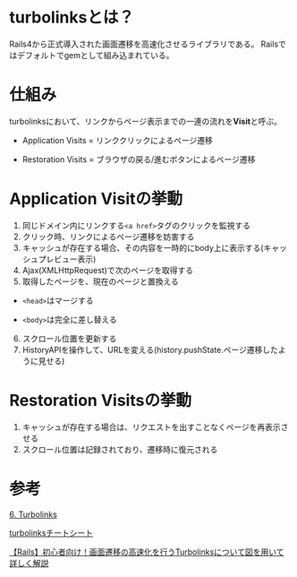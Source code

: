 # turbolinksとは？

Rails4から正式導入された画面遷移を高速化させるライブラリである。
Railsではデフォルトでgemとして組み込まれている。

# 仕組み

turbolinksにおいて、リンクからページ表示までの一連の流れを**Visit**と呼ぶ。

- Application Visits = リンククリックによるページ遷移

- Restoration Visits = ブラウザの戻る/進むボタンによるページ遷移

# Application Visitの挙動
1. 同じドメイン内にリンクする`<a href>`タグのクリックを監視する
2. クリック時、リンクによるページ遷移を妨害する
3. キャッシュが存在する場合、その内容を一時的にbody上に表示する(キャッシュプレビュー表示)
4. Ajax(XMLHttpRequest)で次のページを取得する
5. 取得したページを、現在のページと置換える

- `<head>`はマージする

- `<body>`は完全に差し替える

6. スクロール位置を更新する
7. HistoryAPIを操作して、URLを変える(history.pushState.ページ遷移したように見せる)

# Restoration Visitsの挙動
1. キャッシュが存在する場合は、リクエストを出すことなくページを再表示させる
2. スクロール位置は記録されており、遷移時に復元される

# 参考
[6. Turbolinks](https://www.techscore.com/tech/Ruby/rails-4.0/turbolinks/)

[turbolinksチートシート](https://qiita.com/morrr/items/54f4be21032a45fd4fe9)

[【Rails】初心者向け！画面遷移の高速化を行うTurbolinksについて図を用いて詳しく解説](https://techtechmedia.com/turbolinks-rails/)